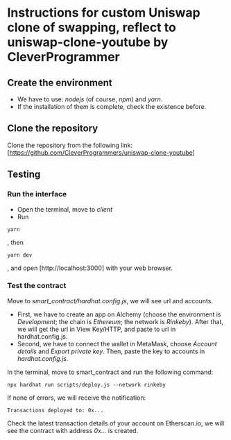 # Instructions for custom Uniswap clone of swapping, reflect to uniswap-clone-youtube by CleverProgrammer

## Create the environment
- We have to use: *nodejs* (of course, *npm*) and *yarn*. 
- If the installation of them is complete, check the existence before.

## Clone the repository
Clone the repository from the following link: [https://github.com/CleverProgrammers/uniswap-clone-youtube]

## Testing
### Run the interface
- Open the terminal, move to *client*
- Run 
```
yarn
```
, then 
```
yarn dev
```
, and open [http://localhost:3000] with your web browser.


### Test the contract
Move to *smart_contract/hardhat.config.js*, we will see url and accounts.

- First, we have to create an app on Alchemy (choose the environment is *Development*; the chain is *Ethereum*; the network is *Rinkeby*). After that, we will get the url in View Key/HTTP, and paste to url in hardhat.config.js.
- Second, we have to connect the wallet in MetaMask, choose *Account details* and *Export private key*. Then, paste the key to accounts in *hardhat.config.js*.

In the terminal, move to smart_contract and run the following command: 
```
npx hardhat run scripts/deploy.js --network rinkeby
```
If none of errors, we will receive the notification: 
```
Transactions deployed to: 0x...
```

Check the latest transaction details of your account on Etherscan.io, we will see the contract with address *0x...* is created.

